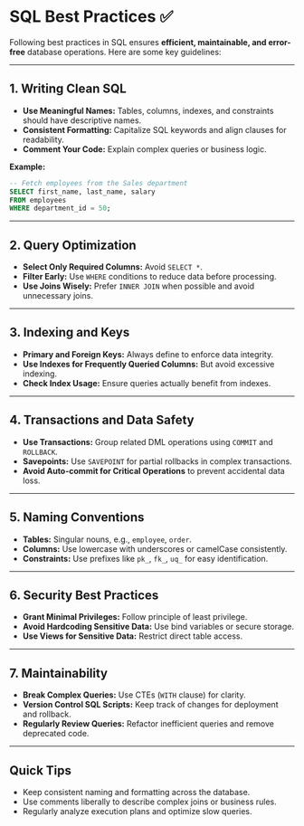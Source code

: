 # SQL Best Practices ✅

Following best practices in SQL ensures **efficient, maintainable, and error-free** database operations. Here are some key guidelines:

---

## 1. Writing Clean SQL
- **Use Meaningful Names:** Tables, columns, indexes, and constraints should have descriptive names.
- **Consistent Formatting:** Capitalize SQL keywords and align clauses for readability.
- **Comment Your Code:** Explain complex queries or business logic.

**Example:**
```sql
-- Fetch employees from the Sales department
SELECT first_name, last_name, salary
FROM employees
WHERE department_id = 50;
```

---

## 2. Query Optimization

* **Select Only Required Columns:** Avoid `SELECT *`.
* **Filter Early:** Use `WHERE` conditions to reduce data before processing.
* **Use Joins Wisely:** Prefer `INNER JOIN` when possible and avoid unnecessary joins.

---

## 3. Indexing and Keys

* **Primary and Foreign Keys:** Always define to enforce data integrity.
* **Use Indexes for Frequently Queried Columns:** But avoid excessive indexing.
* **Check Index Usage:** Ensure queries actually benefit from indexes.

---

## 4. Transactions and Data Safety

* **Use Transactions:** Group related DML operations using `COMMIT` and `ROLLBACK`.
* **Savepoints:** Use `SAVEPOINT` for partial rollbacks in complex transactions.
* **Avoid Auto-commit for Critical Operations** to prevent accidental data loss.

---

## 5. Naming Conventions

* **Tables:** Singular nouns, e.g., `employee`, `order`.
* **Columns:** Use lowercase with underscores or camelCase consistently.
* **Constraints:** Use prefixes like `pk_`, `fk_`, `uq_` for easy identification.

---

## 6. Security Best Practices

* **Grant Minimal Privileges:** Follow principle of least privilege.
* **Avoid Hardcoding Sensitive Data:** Use bind variables or secure storage.
* **Use Views for Sensitive Data:** Restrict direct table access.

---

## 7. Maintainability

* **Break Complex Queries:** Use CTEs (`WITH` clause) for clarity.
* **Version Control SQL Scripts:** Keep track of changes for deployment and rollback.
* **Regularly Review Queries:** Refactor inefficient queries and remove deprecated code.

---

## Quick Tips

* Keep consistent naming and formatting across the database.
* Use comments liberally to describe complex joins or business rules.
* Regularly analyze execution plans and optimize slow queries.